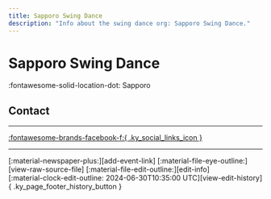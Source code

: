 ```yaml
---
title: Sapporo Swing Dance
description: "Info about the swing dance org: Sapporo Swing Dance."
---
```


# Sapporo Swing Dance

:fontawesome-solid-location-dot: Sapporo  


## Contact


---

 [:fontawesome-brands-facebook-f:{ .ky_social_links_icon }](https://www.facebook.com/groups/526952834137670)

---

<div class="ky_page_footer" markdown>
<div class="ky_page_footer_trailing" markdown="span">
[:material-newspaper-plus:][add-event-link]
[:material-file-eye-outline:][view-raw-source-file]
[:material-file-edit-outline:][edit-info]
</div>
<div class="ky_page_footer_leading" markdown="span">
[:material-clock-edit-outline: 2024-06-30T10:35:00 UTC][view-edit-history]{ .ky_page_footer_history_button }
</div>
</div>

[add-event-link]: https://github.com/swingdance/events/issues/new?assignees=&labels=add+event&projects=&template=02-add_entity.yml&title=Add%20Event%3A%20ja_JP%20%E2%80%A2%20%3CName%3E&region=ja_JP&province=Sapporo&city=Sapporo&org_id=sapporo-swing-dance "Add Event"
[view-raw-source-file]: https://github.com/swingdance/orgs/blob/main/ja_JP/sapporo-swing-dance.json "View Raw Source File"
[edit-info]: https://github.com/swingdance/orgs/issues/new?assignees=&labels=update+org&projects=&template=03-update_entity.yml&title=Update%20Org%3A%20ja_JP%20%E2%80%A2%20Sapporo%20Swing%20Dance&region=ja_JP&id=sapporo-swing-dance&name=Sapporo%20Swing%20Dance "Edit Info"

[view-edit-history]: https://github.com/swingdance/orgs/commits/main/ja_JP/sapporo-swing-dance.json "View Edit History"

